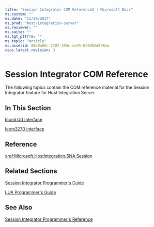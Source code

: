 ```yaml
---
title: "Session Integrator COM Reference2 | Microsoft Docs"
ms.custom: ""
ms.date: "11/30/2017"
ms.prod: "host-integration-server"
ms.reviewer: ""
ms.suite: ""
ms.tgt_pltfrm: ""
ms.topic: "article"
ms.assetid: 84e0a08c-27d7-489c-be25-629d92d598aa
caps.latest.revision: 3
---
```

# Session Integrator COM Reference
The following topics contain the COM reference material for the Session Integrator feature for Host Integration Server.  
  
## In This Section  
 [IcomLU0 Interface](../HIS2010/icomlu0-interface1.md)  
  
 [Icom3270 Interface](../HIS2010/icom3270-interface2.md)  
  
## Reference  
 <xref:Microsoft.HostIntegration.SNA.Session>  
  
## Related Sections  
 [Session Integrator Programmer's Guide](../HIS2010/session-integrator-programmer-s-guide1.md)  
  
 [LUA Programmer's Guide](../HIS2010/lua-programmer-s-guide2.md)  
  
## See Also  
 [Session Integrator Programmer's Reference](../HIS2010/session-integrator-programmer-s-reference1.md)